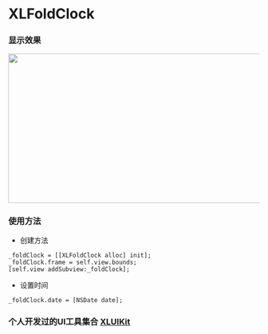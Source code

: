 # XLFoldClock

### 显示效果

<img src="https://github.com/mengxianliang/XLFoldClock/blob/master/GIF/1.gif" width=537 height=300 />

### 使用方法
* 创建方法
```objc
_foldClock = [[XLFoldClock alloc] init];
_foldClock.frame = self.view.bounds;
[self.view addSubview:_foldClock];
```

* 设置时间
```objc
_foldClock.date = [NSDate date];
```

### 个人开发过的UI工具集合 [XLUIKit](https://github.com/mengxianliang/XLUIKit)
